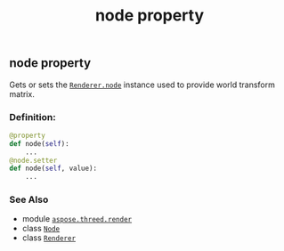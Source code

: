 ﻿---
title: node property
second_title: Aspose.3D for Python via .NET API References
description: 
type: docs
weight: 140
url: /python-net/aspose.threed.render/renderer/node/
is_root: false
---

## node property


Gets or sets the [`Renderer.node`](/3d/python-net/aspose.threed.render/renderer#node) instance used to provide world transform matrix.
### Definition:
```python
@property
def node(self):
    ...
@node.setter
def node(self, value):
    ...
```

### See Also
* module [`aspose.threed.render`](../../)
* class [`Node`](/3d/python-net/aspose.threed/node)
* class [`Renderer`](/3d/python-net/aspose.threed.render/renderer)

